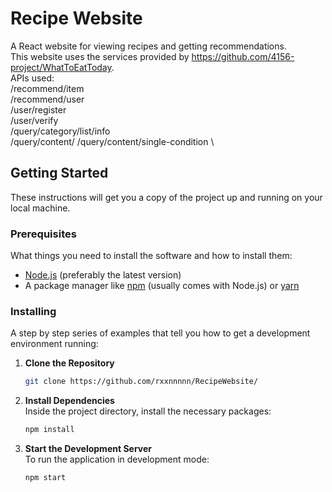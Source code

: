 # Recipe Website
A React website for viewing recipes and getting recommendations. \
This website uses the services provided by https://github.com/4156-project/WhatToEatToday. \
APIs used: \
/recommend/item \
/recommend/user \
/user/register \
/user/verify \
/query/category/list/info \
/query/content/
/query/content/single-condition \

## Getting Started

These instructions will get you a copy of the project up and running on your local machine.

### Prerequisites

What things you need to install the software and how to install them:

- [Node.js](https://nodejs.org/) (preferably the latest version)
- A package manager like [npm](https://www.npmjs.com/) (usually comes with Node.js) or [yarn](https://yarnpkg.com/)

### Installing

A step by step series of examples that tell you how to get a development environment running:

1. **Clone the Repository** 

   ```sh
   git clone https://github.com/rxxnnnnn/RecipeWebsite/

2. **Install Dependencies** \
   Inside the project directory, install the necessary packages:
    ```sh
    npm install
3. **Start the Development Server** \
   To run the application in development mode:
    ```sh
    npm start
